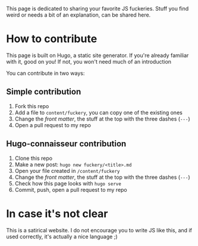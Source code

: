 This page is dedicated to sharing your favorite JS fuckeries. Stuff you find weird or needs a bit of an explanation, can be shared here.

# How to contribute

This page is built on Hugo, a static site generator. If you're already familiar with it, good on you! If not, you won't need much of an introduction

You can contribute in two ways:

## Simple contribution

1. Fork this repo
2. Add a file to `content/fuckery`, you can copy one of the existing ones
3. Change the *front matter*, the stuff at the top with the three dashes (`---`)
4. Open a pull request to my repo

## Hugo-connaisseur contribution

1. Clone this repo
2. Make a new post: `hugo new fuckery/<title>.md`
3. Open your file created in `/content/fuckery`
4. Change the *front matter*, the stuff at the top with the three dashes (`---`)
5. Check how this page looks with `hugo serve`
6. Commit, push, open a pull request to my repo

# In case it's not clear

This is a satirical website. I do not encourage you to write JS like this, and if used correctly, it's actually a nice language ;)
